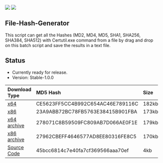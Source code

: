 <a href="https://github.com/chainski/File-Hash-Generator"><img src="https://img.shields.io/badge/license-GPL--3.0-orange"></a> 
<a href="https://github.com/chainski/File-Hash-Generator"><img src="https://img.shields.io/badge/OPEN--SOURCE-YES-green"></a>


## File-Hash-Generator
This script can get all the Hashes (MD2, MD4, MD5, SHA1, SHA256, SHA384, SHA512) with 
Certutil.exe command from a file by drag and drop on this batch script and save the results in a text file.

## Status
- Currently ready for release.
- Version: Stable-1.0.0

| **Download Type** | **MD5 Hash** | **Size**|
|:------------------|:---------------|:--------|
| [x64](https://github.com/chainski/File-Hash-Generator/releases/download/1.0.0.0/File-Hash-Generator_x64.exe) | CE5623FF5CC4B992C654AC46E789116C | 182kb |
| [x86](https://github.com/chainski/File-Hash-Generator/releases/download/1.0.0.0/File-Hash-Generator_x86.exe) | 23A9ABB72BC78FB5763E38415B901FBA | 173kb |
| [x64 archive](https://github.com/chainski/File-Hash-Generator/releases/download/1.0.0.0/File-Hash-Generator_x64.tar.gz) | 278071C8B59509FC809AB7D066AE0F1E | 179kb |
| [x86 archive](https://github.com/chainski/File-Hash-Generator/releases/download/1.0.0.0/File-Hash-Generator_x86.tar.gz) | 27962CBEFF4646577AD8EE80316FE8C5 | 170kb |
| [Source Code](https://github.com/chainski/File-Hash-Generator/archive/refs/tags/1.0.0.0.zip) | 45bcc6814c7e40fa7cf369566aaa70ef | 4kb |

